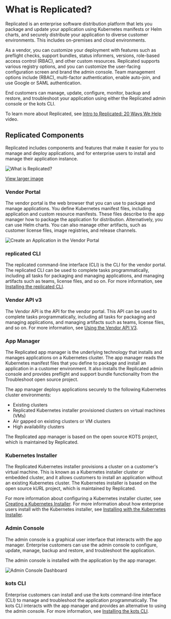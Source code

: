 # What is Replicated?

Replicated is an enterprise software distribution platform that lets you package and update your application using Kubernetes manifests or Helm charts, and securely distribute your application to diverse customer environments. This includes on-premises and cloud environments.

As a vendor, you can customize your deployment with features such as preflight checks, support bundles, status informers, versions, role-based access control (RBAC), and other custom resources. Replicated supports various registry options, and you can customize the user-facing configuration screen and brand the admin console. Team management options include (RBAC), multi-factor authentication, enable auto-join, and use Google or SAML authentication.

End customers can manage, update, configure, monitor, backup and restore, and troubleshoot your application using either the Replicated admin console or the kots CLI.

To learn more about Replicated, see [Intro to Replicated: 20 Ways We Help](https://www.youtube.com/watch?v=2eOh7CofY3Q&t=779s) video.

## Replicated Components

Replicated includes components and features that make it easier for you to manage and deploy applications, and for enterprise users to install and manage their application instance.

![What is Replicated?](/images/what-is-replicated.png)

[View larger image](/images/what-is-replicated.png)

### Vendor Portal

The vendor portal is the web browser that you can use to package and manage applications. You define Kubernetes manifest files, including application and custom resource manifests. These files describe to the app manager how to package the application for distribution. Alternatively, you can use Helm charts. You can also manage other artifacts, such as customer license files, image registries, and release channels.

![Create an Application in the Vendor Portal](/images/guides/kots/create-application.png)

### replicated CLI

The replicated command-line interface (CLI) is the CLI for the vendor portal. The replicated CLI can be used to complete tasks programmatically, including all tasks for packaging and managing applications, and managing artifacts such as teams, license files, and so on. For more information, see [Installing the replicated CLI](/reference/replicated-cli-installing).

### Vendor API v3

The Vendor API is the API for the vendor portal. This API can be used to complete tasks programmatically, including all tasks for packaging and managing applications, and managing artifacts such as teams, license files, and so on. For more information, see [Using the Vendor API V3](/reference/vendor-api-using).

### App Manager

The Replicated app manager is the underlying technology that installs and manages applications on a Kubernetes cluster. The app manager reads the Kubernetes manifest files that you define to package and install an application in a customer environment. It also installs the Replicated admin console and provides preflight and support bundle functionality from the Troubleshoot open source project.

The app manager deploys applications securely to the following Kubernetes cluster environments:

- Existing clusters
- Replicated Kubernetes installer provisioned clusters on virtual machines (VMs)
- Air gapped on existing clusters or VM clusters
- High availability clusters

The Replicated app manager is based on the open source KOTS project, which is maintained by Replicated.

### Kubernetes Installer

The Replicated Kubernetes installer provisions a cluster on a customer's virtual machine. This is known as a Kubernetes installer cluster or embedded cluster, and it allows customers to install an application without an existing Kubernetes cluster. The Kubernetes installer is based on the open source kURL project, which is maintained by Replicated.

For more information about configuring a Kubernetes installer cluster, see [Creating a Kubernetes Installer](/vendor/packaging-embedded-kubernetes). For more information about how enterprise users install with the Kubernetes installer, see [Installing with the Kubernetes Installer](/enterprise/installing-embedded-cluster).

### Admin Console

The admin console is a graphical user interface that interacts with the app manager. Enterprise customers can use the admin console to configure, update, manage, backup and restore, and troubleshoot the application.

The admin console is installed with the application by the app manager.

![Admin Console Dashboard](/images/guides/kots/application.png)

### kots CLI

Enterprise customers can install and use the kots command-line interface (CLI) to manage and troubleshoot the application programmatically. The kots CLI interacts with the app manager and provides an alternative to using the admin console. For more information, see [Installing the kots CLI](/reference/kots-cli-getting-started).

